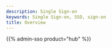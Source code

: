 ```yaml
---
description: Single Sign-on
keywords: Single Sign-on, SSO, sign-on
title: Overview
---
```


{{% admin-sso product="hub" %}}